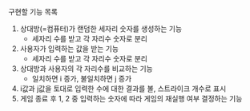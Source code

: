 구현할 기능 목록
1. 상대방(=컴퓨터)가 랜덤한 세자리 숫자를 생성하는 기능
    - 세자리 수를 받고 각 자리수 숫자로 분리
2. 사용자가 입력하는 값을 받는 기능
    - 세자리 수를 받고 각 자리수 숫자로 분리
3. 상대방과 사용자의 각 자리수를 비교하는 기능
    - 일치하면 i 증가, 불일치하면 j 증가
4. i값과 j값을 토대로 입력한 수에 대한 결과를 볼, 스트라이크 개수로 표시
5. 게임 종료 후 1, 2 중 입력하는 숫자에 따라 게임의 재실행 여부 결정하는 기능